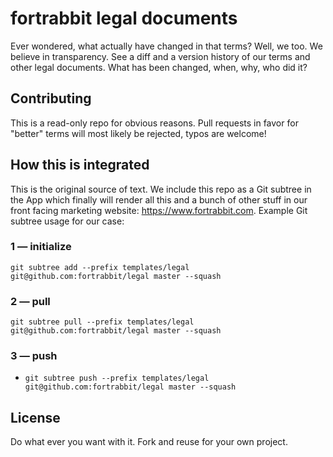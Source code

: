 # fortrabbit legal documents

Ever wondered, what actually have changed in that terms? Well, we too. We believe in transparency. See a diff and a version history of our terms and other legal documents. What has been changed, when, why, who did it?

## Contributing

This is a read-only repo for obvious reasons. Pull requests in favor for "better" terms will most likely be rejected, typos are welcome!

## How this is integrated

This is the original source of text. We include this repo as a Git subtree in the App which finally will render all this and a bunch of other stuff in our front facing marketing website: https://www.fortrabbit.com. Example Git subtree usage for our case:


### 1 — initialize

`git subtree add --prefix templates/legal git@github.com:fortrabbit/legal master --squash`


### 2 — pull

`git subtree pull --prefix templates/legal git@github.com:fortrabbit/legal master --squash`


### 3 — push

* `git subtree push --prefix templates/legal git@github.com:fortrabbit/legal master --squash`




## License

Do what ever you want with it. Fork and reuse for your own project.
